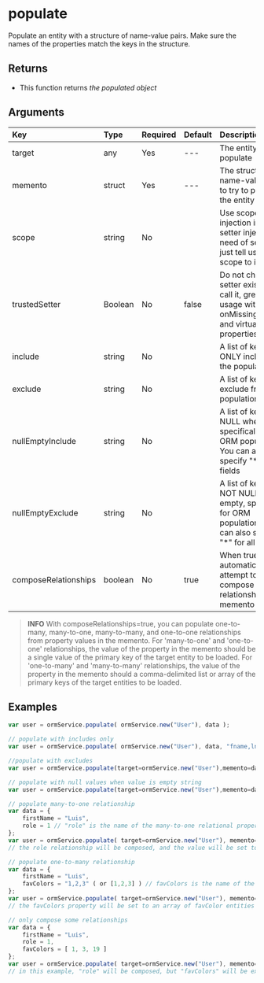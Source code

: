 # populate

Populate an entity with a structure of name-value pairs. Make sure the names of the properties match the keys in the structure.

## Returns

* This function returns _the populated object_

## Arguments

| Key | Type | Required | Default | Description |
| :--- | :--- | :--- | :--- | :--- |
| target | any | Yes | --- | The entity to populate |
| memento | struct | Yes | --- | The structure of name-value pairs to try to populate the entity with |
| scope | string | No |  | Use scope injection instead of setter injection, no need of setters, just tell us what scope to inject to |
| trustedSetter | Boolean | No | false | Do not check if the setter exists, just call it, great for usage with onMissingMethod\(\) and virtual properties |
| include | string | No |  | A list of keys to ONLY include in the population |
| exclude | string | No |  | A list of keys to exclude from the population |
| nullEmptyInclude | string | No |  | A list of keys to NULL when empty, specifically for ORM population. You can also specify "\*" for all fields |
| nullEmptyExclude | string | No |  | A list of keys to NOT NULL when empty, specifically for ORM population. You can also specify "\*" for all fields |
| composeRelationships | boolean | No | true | When true, will automatically attempt to compose relationships from memento |

> **INFO** With composeRelationships=true, you can populate one-to-many, many-to-one, many-to-many, and one-to-one relationships from property values in the memento. For 'many-to-one' and 'one-to-one' relationships, the value of the property in the memento should be a single value of the primary key of the target entity to be loaded. For 'one-to-many' and 'many-to-many' relationships, the value of the property in the memento should a comma-delimited list or array of the primary keys of the target entities to be loaded.

## Examples

```javascript
var user = ormService.populate( ormService.new("User"), data );

// populate with includes only
var user = ormService.populate( ormService.new("User"), data, "fname,lname,email" );

//populate with excludes
var user = ormService.populate(target=ormService.new("User"),memento=data,exclude="id,setup,total" );

// populate with null values when value is empty string
var user = ormService.populate(target=ormService.new("User"),memento=data,nullEmptyInclude="lastName,dateOfBirth" );

// populate many-to-one relationship
var data = {
    firstName = "Luis",
    role = 1 // "role" is the name of the many-to-one relational property, and one is the key value
};
var user = ormService.populate( target=ormService.new("User"), memento=data, composeRelationships=true );
// the role relationship will be composed, and the value will be set to the appropriate instance of the Role model

// populate one-to-many relationship
var data = {
    firstName = "Luis",
    favColors = "1,2,3" ( or [1,2,3] ) // favColors is the name of the one-to-many relational property, and 1, 2 and 3 are key values of favColor models
};
var user = ormService.populate( target=ormService.new("User"), memento=data, composeRelationships=true );
// the favColors property will be set to an array of favColor entities

// only compose some relationships
var data = {
    firstName = "Luis",
    role = 1,
    favColors = [ 1, 3, 19 ]
};
var user = ormService.populate( target=ormService.new("User"), memento=data, composeRelationships=true, exclude="favColors" );
// in this example, "role" will be composed, but "favColors" will be excluded
```

